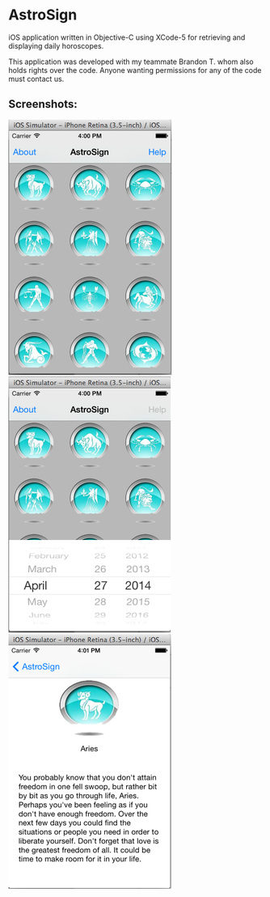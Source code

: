 AstroSign
=========

iOS application written in Objective-C using XCode-5 for retrieving and displaying daily horoscopes.

This application was developed with my teammate Brandon T. whom also holds rights over the code. Anyone wanting permissions for any of the code must contact us.


Screenshots:
------------
![Screenshot1](Screenshots/1.PNG)
![Screenshot2](Screenshots/2.PNG)
![Screenshot3](Screenshots/3.PNG)

